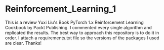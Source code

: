 # Reinforcement_Learning_1

This is a review Yuxi Liu's Book PyTorch 1.x Reinforcement Learning Cookbook by Packt Publishing. I commented every single algorithm and replicated the results.
The best way to approach this repository is to do it in order. I attach a requirements.txt file so the versions of the packages I used are clear. Thanks!
